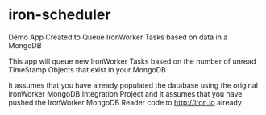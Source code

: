 # iron-scheduler
Demo App Created to Queue IronWorker Tasks based on data in a MongoDB

This app will queue new IronWorker Tasks based on the number of unread TimeStamp Objects that exist in your MongoDB 

It assumes that you have already populated the database using the original IronWorker MongoDB Integration Project
and it assumes that you have pushed the IronWorker MongoDB Reader code to http://iron.io already
